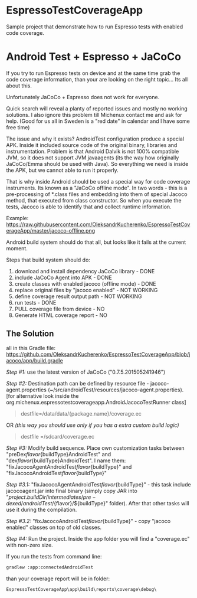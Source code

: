 # EspressoTestCoverageApp

Sample project that demonstrate how to run Espresso tests with enabled code coverage.

# Android Test + Espresso + JaCoCo

If you try to run Espresso tests on device and at the same time grab the code coverage information, than your are looking on the right topic... Its all about this.

Unfortunately JaCoCo + Espresso does not work for everyone. 

Quick search will reveal a planty of reported issues and mostly no working solutions. I also ignore this problem till Michenux contact me and ask for help. (Good for us all in Sweden is a "red date" in calendar and I have some free time)

The issue and why it exists?
AndroidTest configuration produce a special APK. Inside it included source code of the original binary, libraries and instrumentation. Problem is that Android Dalvik is not 100% compatible JVM, so it does not support JVM javaagents (its the way how originally JaCoCo/Emma should be used with Java). So everything we need is inside the APK, but we cannot able to run it properly.           

That is why inside Android should be used a special way for code coverage instruments. Its known as a "JaCoCo offline mode". In two words - this is a pre-processing of *.class files and embedding into them of special Jacoco method, that executed from class constructor. So when you execute the tests, Jacoco is able to identify that and collect runtime information.

Example: https://raw.githubusercontent.com/OleksandrKucherenko/EspressoTestCoverageApp/master/jacoco-offline.png

Android build system should do that all, but looks like it fails at the current moment. 

Steps that build system should do:
1) download and install dependency JaCoCo library - DONE
2) include JaCoCo Agent into APK - DONE
3) create classes with enabled jacoco (offline mode) - DONE
4) replace original files by "jacoco enabled" - NOT WORKING
5) define coverage result output path - NOT WORKING
6) run tests - DONE
7) PULL coverage file from device - NO
8) Generate HTML coverage report - NO

## The Solution
all in this Gradle file: https://github.com/OleksandrKucherenko/EspressoTestCoverageApp/blob/jacoco/app/build.gradle

*Step #1:* use the latest version of JaCoCo ("0.7.5.201505241946")

*Step #2:* Destination path can be defined by resource file - jacoco-agent.properties (~/src/androidTest/resources/jacoco-agent.properties). [for alternative look inside the org.michenux.espressotestcoverageapp.AndroidJacocoTestRunner class]

> destfile=/data/data/{package.name}/coverage.ec

OR _(this way you should use only if you has a extra custom build logic)_

> destfile =/sdcard/coverage.ec

*Step #3:* Modify build sequence. Place own customization tasks between "preDex${flavor}${buildType}AndroidTest" and "dex${flavor}${buildType}AndroidTest". I name them: "fixJacocoAgentAndroidTest${flavor}${buildType}" and "fixJacocoAndroidTest${flavor}${buildType}"

*Step #3.1:*
"fixJacocoAgentAndroidTest${flavor}${buildType}"  - this task include jacocoagent.jar into final binary (simply copy JAR into "${project.buildDir}/intermediates/pre-dexed/androidTest/${flavor}/${buildType}" folder). After that other tasks will use it during the compilation. 

*Step #3.2:*
"fixJacocoAndroidTest${flavor}${buildType}" - copy "jacoco enabled" classes on top of old classes.

*Step #4:*
Run the project. Inside the app folder you will find a "coverage.ec" with non-zero size. 

If you run the tests from command line:
```bash
gradlew :app:connectedAndroidTest
```

than your coverage report will be in folder:
```
EspressoTestCoverageApp\app\build\reports\coverage\debug\ 
```
